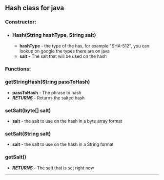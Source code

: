 ## Hash class for java
### **Constructor:**
  - ### Hash(String hashType, String salt)
    - **hashType** - the type of the has, for example "SHA-512", you can lookup on google the types there are on java
    - **salt** - The salt that will be used on the hash
### **Functions:**
### getStringHash(String passToHash)
- **passToHash** - The phrase to hash
- _**RETURNS**_ - Returns the salted hash
### setSalt(byte[] salt)
- **salt** - the salt to use on the hash in a byte array format
### setSalt(String salt)
- **salt** - the salt to use on the hash in a String format
### getSalt()
- _**RETURNS**_ - The salt that is set right now
--------------------------------------------------------------------------------
